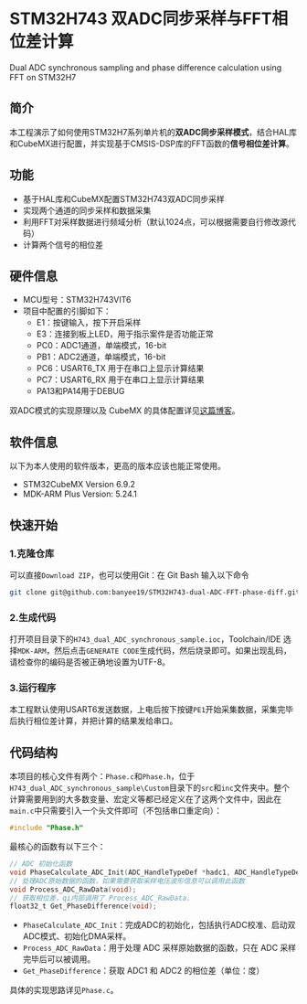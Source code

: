
# STM32H743 双ADC同步采样与FFT相位差计算

Dual ADC synchronous sampling and phase difference calculation using FFT on STM32H7

## 简介

本工程演示了如何使用STM32H7系列单片机的**双ADC同步采样模式**，结合HAL库和CubeMX进行配置，并实现基于CMSIS-DSP库的FFT函数的**信号相位差计算**。

## 功能

* 基于HAL库和CubeMX配置STM32H743双ADC同步采样
* 实现两个通道的同步采样和数据采集
* 利用FFT对采样数据进行频域分析（默认1024点，可以根据需要自行修改源代码）
* 计算两个信号的相位差

## 硬件信息

- MCU型号：STM32H743VIT6
- 项目中配置的引脚如下：
  - E1：按键输入，按下开启采样
  - E3：连接到板上LED，用于指示案件是否功能正常
  - PC0：ADC1通道，单端模式，16-bit
  - PB1：ADC2通道，单端模式，16-bit
  - PC6：USART6_TX 用于在串口上显示计算结果
  - PC7：USART6_RX 用于在串口上显示计算结果
  - PA13和PA14用于DEBUG

双ADC模式的实现原理以及 CubeMX 的具体配置详见[这篇博客](https://www.cnblogs.com/Banyee/p/18340625#5332728)。

## 软件信息

以下为本人使用的软件版本，更高的版本应该也能正常使用。

- STM32CubeMX Version 6.9.2
- MDK-ARM Plus Version: 5.24.1

## 快速开始

### 1.克隆仓库

可以直接`Download ZIP`，也可以使用Git：在 Git Bash 输入以下命令

```bash
git clone git@github.com:banyee19/STM32H743-dual-ADC-FFT-phase-diff.git
```

### 2.生成代码

打开项目目录下的`H743_dual_ADC_synchronous_sample.ioc`，Toolchain/IDE 选择`MDK-ARM`，然后点击`GENERATE CODE`生成代码，然后烧录即可。如果出现乱码，请检查你的编码是否被正确地设置为UTF-8。

### 3.运行程序

本工程默认使用USART6发送数据，上电后按下按键`PE1`开始采集数据，采集完毕后执行相位差计算，并把计算的结果发给串口。

## 代码结构

本项目的核心文件有两个：`Phase.c`和`Phase.h`，位于`H743_dual_ADC_synchronous_sample\Custom`目录下的`src`和`inc`文件夹中。整个计算需要用到的大多数变量、宏定义等都已经定义在了这两个文件中，因此在`main.c`中只需要引入一个头文件即可（不包括串口重定向）：

```c
#include "Phase.h"
```

最核心的函数有以下三个：

```c
// ADC 初始化函数
void PhaseCalculate_ADC_Init(ADC_HandleTypeDef *hadc1, ADC_HandleTypeDef *hadc2);
// 处理ADC原始数据的函数，如果需要获取采样电压波形信息可以调用此函数
void Process_ADC_RawData(void);
// 获取相位差，qi内部调用了 Process_ADC_RawData.
float32_t Get_PhaseDifference(void);
```

- `PhaseCalculate_ADC_Init`：完成ADC的初始化，包括执行ADC校准、启动双ADC模式、初始化DMA采样。
- `Process_ADC_RawData`：用于处理 ADC 采样原始数据的函数，只在 ADC 采样完毕后可以被调用。
- `Get_PhaseDifference`：获取 ADC1 和 ADC2 的相位差（单位：度）

具体的实现思路详见`Phase.c`。


